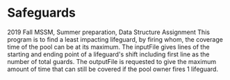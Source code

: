 # Safeguards
2019 Fall MSSM, Summer preparation, Data Structure Assignment
This program is to find a least impacting lifeguard, by firing whom, the coverage time of the pool can be at its maximum.
The inputFile gives lines of the starting and ending point of a lifeguard's shift including first line as the number of total guards.
The outputFile is requested to give the maximum amount of time that can still be covered if the pool owner fires 1 lifeguard.
